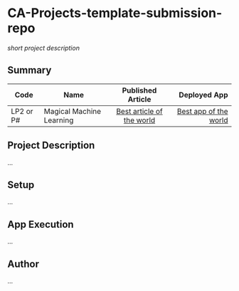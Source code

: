 # CA-Projects-template-submission-repo
*short project description*

## Summary
| Code      | Name        | Published Article |  Deployed App |
|-----------|-------------|:-------------:|------:|
| LP2 or P# | Magical Machine Learning |  [Best article of the world](/) | [Best app of the world](/) |

## Project Description
...

## Setup
...

## App Execution
...

## Author
...

